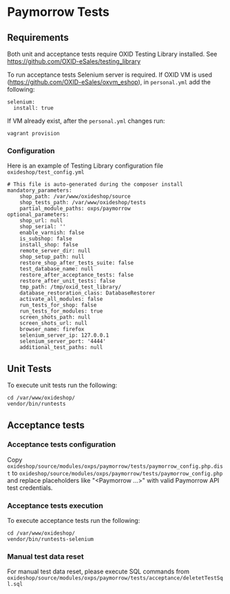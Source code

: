 # Paymorrow Tests

## Requirements

Both unit and acceptance tests require OXID Testing Library installed.
See https://github.com/OXID-eSales/testing_library

To run acceptance tests Selenium server is required.
If OXID VM is used (https://github.com/OXID-eSales/oxvm_eshop), in `personal.yml` add the following:

```
selenium:
  install: true
```

If VM already exist, after the `personal.yml` changes run:

```
vagrant provision
```

### Configuration

Here is an example of Testing Library configuration file `oxideshop/test_config.yml`

```
# This file is auto-generated during the composer install
mandatory_parameters:
    shop_path: /var/www/oxideshop/source
    shop_tests_path: /var/www/oxideshop/tests
    partial_module_paths: oxps/paymorrow
optional_parameters:
    shop_url: null
    shop_serial: ''
    enable_varnish: false
    is_subshop: false
    install_shop: false
    remote_server_dir: null
    shop_setup_path: null
    restore_shop_after_tests_suite: false
    test_database_name: null
    restore_after_acceptance_tests: false
    restore_after_unit_tests: false
    tmp_path: /tmp/oxid_test_library/
    database_restoration_class: DatabaseRestorer
    activate_all_modules: false
    run_tests_for_shop: false
    run_tests_for_modules: true
    screen_shots_path: null
    screen_shots_url: null
    browser_name: firefox
    selenium_server_ip: 127.0.0.1
    selenium_server_port: '4444'
    additional_test_paths: null
```

## Unit Tests

To execute unit tests run the following:

```
cd /var/www/oxideshop/
vendor/bin/runtests
```

## Acceptance tests

### Acceptance tests configuration

Copy `oxideshop/source/modules/oxps/paymorrow/tests/paymorrow_config.php.dist` to 
`oxideshop/source/modules/oxps/paymorrow/tests/paymorrow_config.php` 
and replace placeholders like "<Paymorrow ...>" with valid Paymorrow API test credentials.


### Acceptance tests execution

To execute acceptance tests run the following:

```
cd /var/www/oxideshop/
vendor/bin/runtests-selenium
```

### Manual test data reset

For manual test data reset, please execute SQL commands from `oxideshop/source/modules/oxps/paymorrow/tests/acceptance/deletetTestSql.sql`
